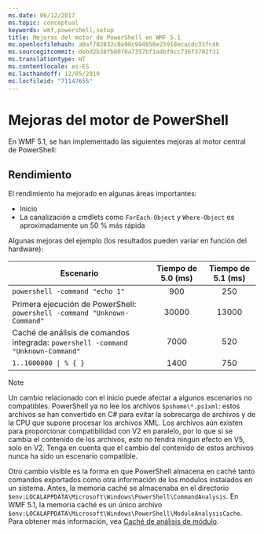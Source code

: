 ```yaml
---
ms.date: 06/12/2017
ms.topic: conceptual
keywords: wmf,powershell,setup
title: Mejoras del motor de PowerShell en WMF 5.1
ms.openlocfilehash: a0af702832c0a90c994650e25918ecacdc33fc4b
ms.sourcegitcommit: debd2b38fb8070a7357bf1a4bf9cc736f3702f31
ms.translationtype: HT
ms.contentlocale: es-ES
ms.lasthandoff: 12/05/2019
ms.locfileid: "71147655"
---
```

# <a name="powershell-engine-improvements"></a>Mejoras del motor de PowerShell

En WMF 5.1, se han implementado las siguientes mejoras al motor central de PowerShell:

## <a name="performance"></a>Rendimiento

El rendimiento ha mejorado en algunas áreas importantes:

- Inicio
- La canalización a cmdlets como `ForEach-Object` y `Where-Object` es aproximadamente un 50 % más rápida

Algunas mejoras del ejemplo (los resultados pueden variar en función del hardware):

| Escenario | Tiempo de 5.0 (ms) | Tiempo de 5.1 (ms) |
| -------- | :---------------: | :---------------: |
| `powershell -command "echo 1"` | 900 | 250 |
| Primera ejecución de PowerShell: `powershell -command "Unknown-Command"` | 30000 | 13000 |
| Caché de análisis de comandos integrada: `powershell -command "Unknown-Command"` | 7000 | 520 |
| <code>1..1000000 &#124; % { }</code> | 1400 | 750 |

> [!NOTE]
> Un cambio relacionado con el inicio puede afectar a algunos escenarios no compatibles. PowerShell ya no lee los archivos `$pshome\*.ps1xml`: estos archivos se han convertido en C# para evitar la sobrecarga de archivos y de la CPU que supone procesar los archivos XML. Los archivos aún existen para proporcionar compatibilidad con V2 en paralelo, por lo que si se cambia el contenido de los archivos, esto no tendrá ningún efecto en V5, solo en V2. Tenga en cuenta que el cambio del contenido de estos archivos nunca ha sido un escenario compatible.

Otro cambio visible es la forma en que PowerShell almacena en caché tanto comandos exportados como otra información de los módulos instalados en un sistema. Antes, la memoria caché se almacenaba en el directorio `$env:LOCALAPPDATA\Microsoft\Windows\PowerShell\CommandAnalysis`. En WMF 5.1, la memoria caché es un único archivo `$env:LOCALAPPDATA\Microsoft\Windows\PowerShell\ModuleAnalysisCache`. Para obtener más información, vea [Caché de análisis de módulo](release-notes.md#module-analysis-cache).
